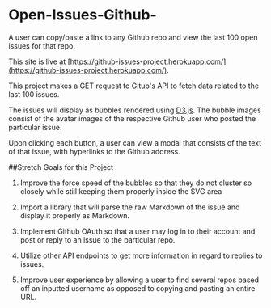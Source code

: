 # Open-Issues-Github-

A user can copy/paste a link to any Github repo and view the last 100 open issues for that repo.

This site is live at [https://github-issues-project.herokuapp.com/](https://github-issues-project.herokuapp.com/).

This project makes a GET request to Gitub's API to fetch data related to the last 100 issues.

The issues will display as bubbles rendered using [D3.js](https://d3js.org/). The bubble images consist of the avatar images of the respective Github user who posted the particular issue.

Upon clicking each button, a user can view a modal that consists of the text of that issue, with hyperlinks to the Github address.

##Stretch Goals for this Project

1. Improve the force speed of the bubbles so that they do not cluster so closely while still keeping them properly inside the SVG area 

2. Import a library that will parse the raw Markdown of the issue and display it properly as Markdown. 

3. Implement Github OAuth so that a user may log in to their account and post or reply to an issue to the particular repo. 

4. Utilize other API endpoints to get more information in regard to replies to issues. 

5. Improve user experience by allowing a user to find several repos based off an inputted username as opposed to copying and pasting an entire URL.

